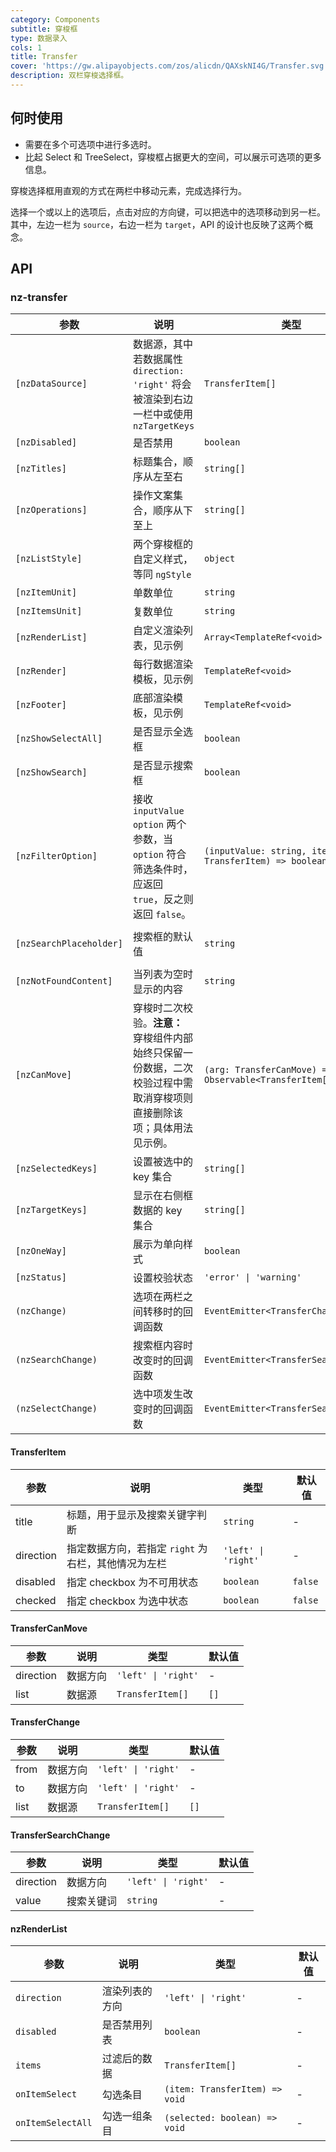```yaml
---
category: Components
subtitle: 穿梭框
type: 数据录入
cols: 1
title: Transfer
cover: 'https://gw.alipayobjects.com/zos/alicdn/QAXskNI4G/Transfer.svg'
description: 双栏穿梭选择框。
---
```


## 何时使用

- 需要在多个可选项中进行多选时。
- 比起 Select 和 TreeSelect，穿梭框占据更大的空间，可以展示可选项的更多信息。

穿梭选择框用直观的方式在两栏中移动元素，完成选择行为。

选择一个或以上的选项后，点击对应的方向键，可以把选中的选项移动到另一栏。
其中，左边一栏为 `source`，右边一栏为 `target`，API 的设计也反映了这两个概念。

## API

### nz-transfer

| 参数                    | 说明                                                                                                                  | 类型                                                   | 默认值             |
| ----------------------- | --------------------------------------------------------------------------------------------------------------------- | ------------------------------------------------------ | ------------------ |
| `[nzDataSource]`        | 数据源，其中若数据属性 `direction: 'right'` 将会被渲染到右边一栏中或使用 `nzTargetKeys`                               | `TransferItem[]`                                       | `[]`               |
| `[nzDisabled]`          | 是否禁用                                                                                                              | `boolean`                                              | `false`            |
| `[nzTitles]`            | 标题集合，顺序从左至右                                                                                                | `string[]`                                             | `['', '']`         |
| `[nzOperations]`        | 操作文案集合，顺序从下至上                                                                                            | `string[]`                                             | `['', '']`         |
| `[nzListStyle]`         | 两个穿梭框的自定义样式，等同 `ngStyle`                                                                                | `object`                                               | -                  |
| `[nzItemUnit]`          | 单数单位                                                                                                              | `string`                                               | `'项目'`           |
| `[nzItemsUnit]`         | 复数单位                                                                                                              | `string`                                               | `'项目'`           |
| `[nzRenderList]`        | 自定义渲染列表，见示例                                                                                                | `Array<TemplateRef<void> \| null>`                     | `[null, null]`     |
| `[nzRender]`            | 每行数据渲染模板，见示例                                                                                              | `TemplateRef<void>`                                    | -                  |
| `[nzFooter]`            | 底部渲染模板，见示例                                                                                                  | `TemplateRef<void>`                                    | -                  |
| `[nzShowSelectAll]`     | 是否显示全选框                                                                                                        | `boolean`                                              | `true`             |
| `[nzShowSearch]`        | 是否显示搜索框                                                                                                        | `boolean`                                              | `false`            |
| `[nzFilterOption]`      | 接收 `inputValue` `option` 两个参数，当 `option` 符合筛选条件时，应返回 `true`，反之则返回 `false`。                  | `(inputValue: string, item: TransferItem) => boolean`  | -                  |
| `[nzSearchPlaceholder]` | 搜索框的默认值                                                                                                        | `string`                                               | `'请输入搜索内容'` |
| `[nzNotFoundContent]`   | 当列表为空时显示的内容                                                                                                | `string`                                               | `'列表为空'`       |
| `[nzCanMove]`           | 穿梭时二次校验。**注意：** 穿梭组件内部始终只保留一份数据，二次校验过程中需取消穿梭项则直接删除该项；具体用法见示例。 | `(arg: TransferCanMove) => Observable<TransferItem[]>` | -                  |
| `[nzSelectedKeys]`      | 设置被选中的 key 集合                                                                                                 | `string[]`                                             | -                  |
| `[nzTargetKeys]`        | 显示在右侧框数据的 key 集合                                                                                           | `string[]`                                             | -                  |
| `[nzOneWay]`            | 展示为单向样式                                                                                                        | `boolean`                                              | `false`            |
| `[nzStatus]`            | 设置校验状态                                                                                                          | `'error' \| 'warning'`                                 | -                  |
| `(nzChange)`            | 选项在两栏之间转移时的回调函数                                                                                        | `EventEmitter<TransferChange>`                         | -                  |
| `(nzSearchChange)`      | 搜索框内容时改变时的回调函数                                                                                          | `EventEmitter<TransferSearchChange>`                   | -                  |
| `(nzSelectChange)`      | 选中项发生改变时的回调函数                                                                                            | `EventEmitter<TransferSearchChange>`                   | -                  |

#### TransferItem

| 参数      | 说明                                                | 类型                | 默认值  |
| --------- | --------------------------------------------------- | ------------------- | ------- |
| title     | 标题，用于显示及搜索关键字判断                      | `string`            | -       |
| direction | 指定数据方向，若指定 `right` 为右栏，其他情况为左栏 | `'left' \| 'right'` | -       |
| disabled  | 指定 checkbox 为不可用状态                          | `boolean`           | `false` |
| checked   | 指定 checkbox 为选中状态                            | `boolean`           | `false` |

#### TransferCanMove

| 参数      | 说明     | 类型                | 默认值 |
| --------- | -------- | ------------------- | ------ |
| direction | 数据方向 | `'left' \| 'right'` | -      |
| list      | 数据源   | `TransferItem[]`    | `[]`   |

#### TransferChange

| 参数 | 说明     | 类型                | 默认值 |
| ---- | -------- | ------------------- | ------ |
| from | 数据方向 | `'left' \| 'right'` | -      |
| to   | 数据方向 | `'left' \| 'right'` | -      |
| list | 数据源   | `TransferItem[]`    | `[]`   |

#### TransferSearchChange

| 参数      | 说明       | 类型                | 默认值 |
| --------- | ---------- | ------------------- | ------ |
| direction | 数据方向   | `'left' \| 'right'` | -      |
| value     | 搜索关键词 | `string`            | -      |

#### nzRenderList

| 参数              | 说明           | 类型                           | 默认值 |
| ----------------- | -------------- | ------------------------------ | ------ |
| `direction`       | 渲染列表的方向 | `'left' \| 'right'`            | -      |
| `disabled`        | 是否禁用列表   | `boolean`                      | -      |
| `items`           | 过滤后的数据   | `TransferItem[]`               | -      |
| `onItemSelect`    | 勾选条目       | `(item: TransferItem) => void` | -      |
| `onItemSelectAll` | 勾选一组条目   | `(selected: boolean) => void`  | -      |
